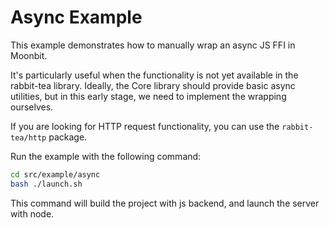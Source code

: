 # Async Example

This example demonstrates how to manually wrap an async JS FFI in Moonbit. 

It's particularly useful when the functionality is not 
yet available in the rabbit-tea library. Ideally, the Core library should 
provide basic async utilities, but in this early stage, we need to implement 
the wrapping ourselves. 

If you are looking for HTTP request functionality, you can use the `rabbit-tea/http` package.

Run the example with the following command:

```bash
cd src/example/async
bash ./launch.sh
```

This command will build the project with js backend, and launch the server with node.
